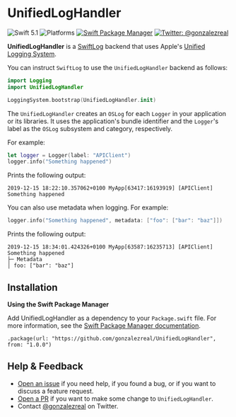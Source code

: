 # UnifiedLogHandler
![Swift 5.1](https://img.shields.io/badge/Swift-5.1-orange.svg)
![Platforms](https://img.shields.io/badge/platforms-iOS+tvOS+watchOS+macOS-brightgreen.svg?style=flat)
[![Swift Package Manager](https://img.shields.io/badge/spm-compatible-brightgreen.svg?style=flat)](https://swift.org/package-manager)
[![Twitter: @gonzalezreal](https://img.shields.io/badge/twitter-@gonzalezreal-blue.svg?style=flat)](https://twitter.com/gonzalezreal)

**UnifiedLogHandler** is a [SwiftLog](https://github.com/apple/swift-log) backend that uses Apple's [Unified Logging System](https://developer.apple.com/documentation/os/logging).

You can instruct `SwiftLog` to use the `UnifiedLogHandler` backend as follows:

```Swift
import Logging
import UnifiedLogHandler

LoggingSystem.bootstrap(UnifiedLogHandler.init)
```

The `UnifiedLogHandler` creates an `OSLog` for each `Logger` in your application or its libraries. It uses the application's bundle identifier and the `Logger`'s label as the `OSLog` subsystem and category, respectively.

For example:

```Swift
let logger = Logger(label: "APIClient")
logger.info("Something happened")
```

Prints the following output:

```
2019-12-15 18:22:10.357062+0100 MyApp[63417:16193919] [APIClient] Something happened
```

You can also use metadata when logging. For example:

```Swift
logger.info("Something happened", metadata: ["foo": ["bar": "baz"]])
```

Prints the following output:

```
2019-12-15 18:34:01.424326+0100 MyApp[63587:16235713] [APIClient] Something happened
├─ Metadata
│ foo: ["bar": "baz"]
```

## Installation
**Using the Swift Package Manager**

Add UnifiedLogHandler as a dependency to your `Package.swift` file. For more information, see the [Swift Package Manager documentation](https://github.com/apple/swift-package-manager/tree/master/Documentation).

```
.package(url: "https://github.com/gonzalezreal/UnifiedLogHandler", from: "1.0.0")
```

## Help & Feedback
- [Open an issue](https://github.com/gonzalezreal/UnifiedLogHandler/issues/new) if you need help, if you found a bug, or if you want to discuss a feature request.
- [Open a PR](https://github.com/gonzalezreal/UnifiedLogHandler/pull/new/master) if you want to make some change to `UnifiedLogHandler`.
- Contact [@gonzalezreal](https://twitter.com/gonzalezreal) on Twitter.
